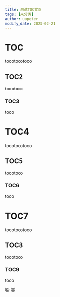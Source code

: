 ```yaml
---
title: 测试TOC文章
tags: [未分类]
author: uupeter
modify_date: 2023-02-21
---
```


<!--more-->
# TOC
tocotocotoco
## TOC2
tocotoco
### TOC3
toco
# TOC4
tocotocotoco
## TOC5
tocotoco
### TOC6
toco
# TOC7
tocotocotoco
## TOC8
tocotoco
### TOC9
toco

:smiley_cat: :smiley_cat:

